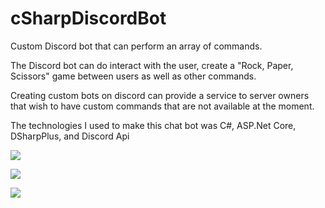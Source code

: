 # cSharpDiscordBot
<p> Custom Discord bot that can perform an array of commands. </p>

<p> The Discord bot can do interact with the user, create a "Rock, Paper, Scissors" game between users as well as other commands. </p>

<p> Creating custom bots on discord can provide a service to server owners that wish to have custom commands that are not available at the moment. </p>

<p> The technologies I used to make this chat bot was C#, ASP.Net Core, DSharpPlus, and Discord Api </p>

![](https://media.giphy.com/media/ZG6A8AkBIutUvgmUFb/giphy.gif)

![](https://media.giphy.com/media/l44Nn52kOm4bCy6mYS/giphy.gif)

![](https://media.giphy.com/media/WUsImLIm4trPX1JDRZ/giphy.gif)
